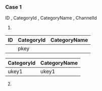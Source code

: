 ### Case 1

ID , CategoryId , CategoryName , ChannelId

1.
|ID|CategoryId|CategoryName|
|--|----------|------------|
||pkey||


|CategoryId|CategoryName|
|----------|------------|
|ukey1     |ukey1       |


2.


